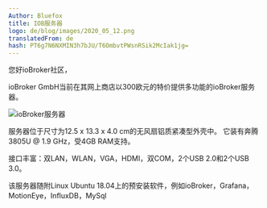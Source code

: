 ```yaml
---
Author: Bluefox
title: IOB服务器
logo: de/blog/images/2020_05_12.png
translatedFrom: de
hash: PT6g7N6NXMIN3h7bJU/T6OmbvtPWsnRSik2McIak1jg=
---
```

您好ioBroker社区，
<!-- SOURCE: 477996 Hallo ioBroker-Community, -->

ioBroker GmbH当前在其网上商店以300欧元的特价提供多功能的ioBroker服务器。
<!-- SOURCE: 908881 Die ioBroker GmbH bietet in ihrem Webshop im Moment einen All-In-One ioBroker Server zum Sonderpreis von 300€ an. -->

![ioBroker服务器](https://iobroker.com/wp-content/uploads/2020/04/iob-server.png)
<!-- SOURCE: 805228 §§IIIII_0§§ -->

服务器位于尺寸为12.5 x 13.3 x 4.0 cm的无风扇铝质紧凑型外壳中。
它装有奔腾3805U @ 1.9 GHz，受4GB RAM支持。
<!-- SOURCE: 378829 Der Server befindet sich in einem lüfterlosen Kompaktgehäuse aus Aluminium mit den Maßen 12,5 x 13,3 x 4,0 cm.
Darin untergebracht ist ein Pentium 3805U @1,9 GHz unterstützt von 4GB RAM. -->

接口丰富：双LAN，WLAN，VGA，HDMI，双COM，2个USB 2.0和2个USB 3.0。
<!-- SOURCE: 745730 Schnittstellen sind reichlich vorhanden: Dual LAN, WLAN, VGA, HDMI, Dual COM, 2x USB 2.0 und 2x USB 3.0. -->

该服务器随附Linux Ubuntu 18.04上的预安装软件，例如ioBroker，Grafana，MotionEye，InfluxDB，MySql
<!-- SOURCE: 852202 Ausgeliefert wird der Server mit vorinstallierter Software wie ioBroker, Grafana, MotionEye, InfluxDB, MySql auf Linux Ubuntu 18.04 -->
